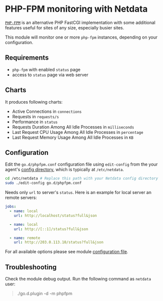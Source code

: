 <!--
title: "PHP-FPM monitoring with Netdata"
custom_edit_url: https://github.com/netdata/go.d.plugin/edit/master/modules/phpfpm/README.md
sidebar_label: "PHP-FPM"
-->

# PHP-FPM monitoring with Netdata

[`PHP-FPM`](https://php-fpm.org/) is an alternative PHP FastCGI implementation with some additional features useful for sites of any size, especially busier sites.

This module will monitor one or more `php-fpm` instances, depending on your configuration.

## Requirements

-   `php-fpm` with enabled `status` page
-   access to `status` page via web server

## Charts

It produces following charts:

-   Active Connections in `connections`
-   Requests in `requests/s`
-   Performance in `status`
-   Requests Duration Among All Idle Processes in `milliseconds`
-   Last Request CPU Usage Among All Idle Processes in `percentage`
-   Last Request Memory Usage Among All Idle Processes in `KB`

## Configuration

Edit the `go.d/phpfpm.conf` configuration file using `edit-config` from the your agent's [config
directory](/docs/step-by-step/step-04.md#find-your-netdataconf-file), which is typically at `/etc/netdata`.

```bash
cd /etc/netdata # Replace this path with your Netdata config directory
sudo ./edit-config go.d/phpfpm.conf
```

Needs only `url` to server's `status`. Here is an example for local server an remote servers:

```yaml
jobs:
  - name: local
    url: http://localhost/status?full&json

  - name: local
    url: http://[::1]/status?full&json

  - name: remote
    url: http://203.0.113.10/status?full&json
```

For all available options please see module [configuration file](https://github.com/netdata/go.d.plugin/blob/master/config/go.d/phpfpm.conf).

## Troubleshooting

Check the module debug output. Run the following command as `netdata` user:

> ./go.d.plugin -d -m phpfpm

